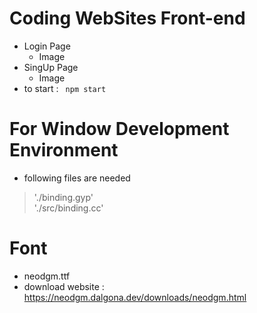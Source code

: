 # Coding WebSites Front-end
- Login Page
  - Image
- SingUp Page
  - Image
- to start : <code> npm start </code>

# For Window Development Environment
- following files are needed
> './binding.gyp'</br>
> './src/binding.cc'

# Font
- neodgm.ttf
- download website : https://neodgm.dalgona.dev/downloads/neodgm.html
